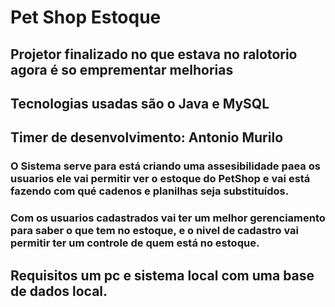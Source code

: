 # Pet Shop Estoque

## Projetor finalizado no que estava no ralotorio agora é so emprementar melhorias

## Tecnologias usadas são o Java e MySQL

## Timer de desenvolvimento: Antonio Murilo

### O Sistema serve para está criando uma assesibilidade paea os usuarios ele vai permitir ver o estoque do PetShop e vai está fazendo com qué cadenos e planilhas seja substituídos.
### Com os usuarios cadastrados vai ter um melhor gerenciamento para saber o que tem no estoque, e o nivel de cadastro vai permitir ter um controle de quem está no estoque.

## Requisitos um pc e sistema local com uma base de dados local.
